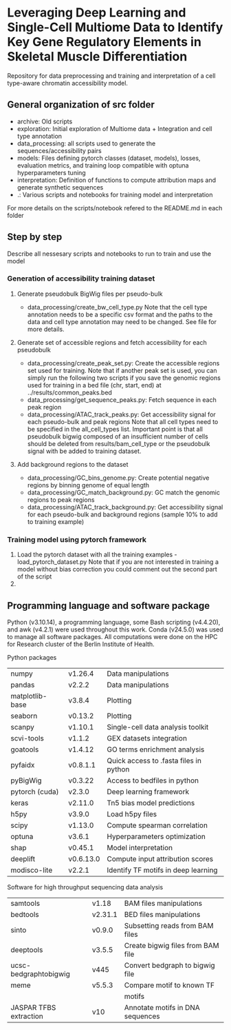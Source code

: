 # Leveraging Deep Learning and Single-Cell Multiome Data to Identify Key Gene Regulatory Elements in Skeletal Muscle Differentiation

Repository for data preprocessing and training and interpretation of a cell type-aware chromatin accessibility model.

## General organization of src folder
- archive: Old scripts
- exploration: Initial exploration of Multiome data + Integration and cell type annotation
- data_processing: all scripts used to generate the sequences/accessibility pairs
- models: Files defining pytorch classes (dataset, models), losses, evaluation metrics, and training loop compatible with optuna hyperparameters tuning
- interpretation: Definition of functions to compute attribution maps and generate synthetic sequences
- .: Various scripts and notebooks for training model and interpretation

For more details on the scripts/notebook refered to the README.md in each folder
  
## Step by step
Describe all nessesary scripts and notebooks to run to train and use the model

### Generation of accessibility training dataset
1. Generate pseudobulk BigWig files per pseudo-bulk
   - data_processing/create_bw_cell_type.py
      Note that the cell type annotation needs to be a specific csv format and the paths to the data and cell type annotation may need to be changed. See file for more details.
     
2. Generate set of accessible regions and fetch accessibility for each pseudobulk
   - data_processing/create_peak_set.py: Create the accessible regions set used for training.
      Note that if another peak set is used, you can simply run the following two scripts if you save the genomic regions used for training in a bed file (chr, start, end) at ../results/common_peaks.bed
   - data_processing/get_sequence_peaks.py: Fetch sequence in each peak region
   - data_processing/ATAC_track_peaks.py: Get accessibility signal for each pseudo-bulk and peak regions
     Note that all cell types need to be specified in the all_cell_types list. Important point is that all pseudobulk bigwig composed of an insufficient number of cells should be deleted from results/bam_cell_type or the pseudobulk signal with be added to training dataset.

3. Add background regions to the dataset
   - data_processing/GC_bins_genome.py: Create potential negative regions by binning genome of equal length
   - data_processing/GC_match_background.py: GC match the genomic regions to peak regions
   - data_processing/ATAC_track_background.py: Get accessibility signal for each pseudo-bulk and background regions (sample 10% to add to training example)

 ### Training model using pytorch framework
 1.  Load the pytorch dataset with all the training examples
    - load_pytorch_dataset.py
      Note that if you are not interested in training a model without bias correction you could comment out the second part of the script
 2. 
 

## Programming language and software package

Python (v3.10.14), a programming language, some Bash scripting (v4.4.20), and awk (v4.2.1) were used throughout this work. Conda (v24.5.0) was used to manage all software packages. All computations were done on the HPC for Research cluster of the Berlin Institute of Health.

Python packages

|                 |           |                                        |
|-----------------|-----------|----------------------------------------|
| numpy           | v1.26.4   | Data manipulations                     |
| pandas          | v2.2.2    | Data manipulations                     |
| matplotlib-base | v3.8.4    | Plotting                               |
| seaborn         | v0.13.2   | Plotting                               |
| scanpy          | v1.10.1   | Single-cell data analysis toolkit      |
| scvi-tools      | v1.1.2    | GEX datasets integration               |
| goatools        | v1.4.12   | GO terms enrichment analysis           |
| pyfaidx         | v0.8.1.1  | Quick access to .fasta files in python |
| pyBigWig        | v0.3.22   | Access to bedfiles in python           |
| pytorch (cuda)  | v2.3.0    | Deep learning framework                |
| keras           | v2.11.0   | Tn5 bias model predictions             |
| h5py            | v3.9.0    | Load h5py files                        |
| scipy           | v1.13.0   | Compute spearman correlation           |
| optuna          | v3.6.1    | Hyperparameters optimization           |
| shap            | v0.45.1   | Model interpretation                   |
| deeplift        | v0.6.13.0 | Compute input attribution scores       |
| modisco-lite    | v2.2.1    | Identify TF motifs in deep learning    |

 
Software for high throughput sequencing data analysis

|                        |         |                                   |
|------------------------|---------|-----------------------------------|
| samtools               | v1.18   | BAM files manipulations           |
| bedtools               | v2.31.1 | BED files manipulations           |
| sinto                  | v0.9.0  | Subsetting reads from BAM files   |
| deeptools              | v3.5.5  | Create bigwig files from BAM file |
| ucsc-bedgraphtobigwig  | v445    | Convert bedgraph to bigwig file   |
| meme                   | v5.5.3  | Compare motif to known TF         |
|                        |         | motifs                            |
| JASPAR TFBS extraction | v10     | Annotate motifs in DNA sequences  |
